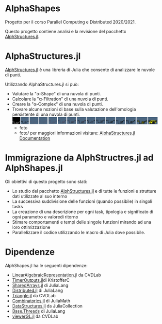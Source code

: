 # AlphaShapes
Progetto per il corso Parallel Computing e Distributed 2020/2021.

Questo progetto contiene analisi e la revisione del pacchetto [AlphStructures.jl](https://github.com/eOnofri04/AlphaStructures.jl).
# AlphaStructures.jl
[AlphStructures.jl](https://github.com/eOnofri04/AlphaStructures.jl) è una libreria di Julia che consente di analizzare le nuvole di punti.

Utilizzando AlphaStructures.jl si può:

- Valutare la "α-Shape" di una nuvola di punti.
- Calcolare la "α-Filtration" di una nuvola di punti.
- Creare la "α-Complex" di una nuvola di punti.
- Trovare alcune nozioni di base sulla valutazione dell'omologia persistente di una nuvola di punti.
  ![2D example](https://github.com/luigibvl/AlphaShapes.jl/blob/master/docs/lar.png)
  - foto
  - foto/
per maggiori informazioni visitare: [AlphaStructures.jl Documentation](https://eonofri04.github.io/AlphaStructures.jl/dev/)

# Immigrazione da AlphStructres.jl ad AlphShapes.jl
Gli obiettivi di questo progetto sono stati:
- Lo studio del pacchetto [AlphStructures.jl](https://github.com/eOnofri04/AlphaStructures.jl) e di tutte le funzioni e strutture dati utilizzate al suo interno
- La successiva suddivisione delle funzioni (quando possibile) in singoli tasks
- La creazione di una descrizione per ogni task, tipologia e significato di ogni parametro e valoredi ritorno
- Stimare comportamenti e tempi delle singole funzioni mirando ad una loro ottimizzazione
- Parallelizzare il codice utilizzando le macro di Julia dove possibile.
# Dipendenze
AlphShapes.jl ha le seguenti dipendenze:
- [LinearAlgebraicRepresentation.jl](https://github.com/cvdlab/LinearAlgebraicRepresentation.jl.git) da CVDLab
- [TimerOutputs.jl](https://github.com/KristofferC/TimerOutputs.jl.git)di KristofferC
- [SharedArrays.jl](https://github.com/JuliaLang/julia/tree/master/stdlib/SharedArrays) di JuliaLang
- [Distributed.jl](https://github.com/JuliaLang/julia/tree/master/stdlib/Distributed) di JuliaLang
- [Triangle.jl](https://github.com/cvdlab/Triangle.jl.git) da CVDLab
- [Combinatorics.jl](https://github.com/JuliaMath/Combinatorics.jl.git) di JuliaMath
- [DataStructures.jl](https://github.com/JuliaCollections/DataStructures.jl.git) da JuliaCollection
- [Base.Threads](https://github.com/JuliaLang/julia/tree/master/base) di JuliaLang
- [viewerGL.jl](https://github.com/cvdlab/ViewerGL.jl.git) da CVDLab
